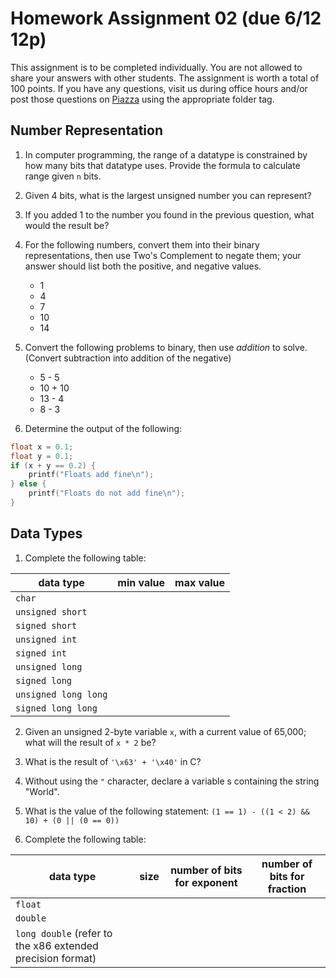 # Homework Assignment 02 (due 6/12 12p)

This assignment is to be completed individually.  You are not allowed to share your answers with other students.  The assignment is worth a total of 100 points.  If you have any questions, visit us during office hours and/or post those questions on [Piazza](https://piazza.com) using the appropriate folder tag.

## Number Representation

1. In computer programming, the range of a datatype is constrained by how many bits that datatype uses. Provide the formula to calculate range given `n` bits.

2. Given 4 bits, what is the largest unsigned number you can represent?

3. If you added 1 to the number you found in the previous question, what would the result be?

4. For the following numbers, convert them into their binary representations, then use Two's Complement to negate them; your answer should list both the positive, and negative values.
    * 1
    * 4
    * 7
    * 10
    * 14

5. Convert the following problems to binary, then use *addition* to solve. (Convert subtraction into addition of the negative)
    * 5 - 5
    * 10 + 10
    * 13 - 4
    * 8 - 3

6. Determine the output of the following:
```c
float x = 0.1;
float y = 0.1;
if (x + y == 0.2) {
    printf("Floats add fine\n");
} else {
    printf("Floats do not add fine\n");
}
```


## Data Types

1. Complete the following table:

data type            | min value | max value 	
---------------------|-----------|-----------	
`char`               |           |
`unsigned short`     |           |
`signed short`       |           |
`unsigned int`       |           |
`signed int`         |           |
`unsigned long`      |           |
`signed long`        |           |
`unsigned long long` |           |
`signed long long`   |           |

2. Given an unsigned 2-byte variable `x`, with a current value of 65,000; what will the result of `x * 2` be? 

3. What is the result of `'\x63' + '\x40'` in C?

4. Without using the `"` character, declare a variable s containing the string "World".

5. What is the value of the following statement: 
`(1 == 1) - ((1 < 2) && 10) + (0 || (0 == 0))`

6. Complete the following table:

data type | size | number of bits for exponent | number of bits for fraction
----------|------|-----------------------------|-------------------------------
`float`     |      |   |
`double`    |      |   |
`long double` (refer to the x86 extended precision format) |    |   |


